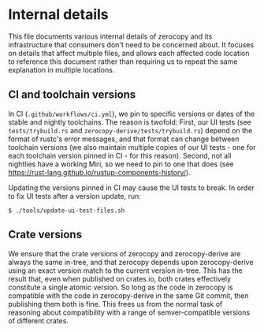 <!-- Copyright 2022 The Fuchsia Authors

Licensed under a BSD-style license <LICENSE-BSD>, Apache License, Version 2.0
<LICENSE-APACHE or https://www.apache.org/licenses/LICENSE-2.0>, or the MIT
license <LICENSE-MIT or https://opensource.org/licenses/MIT>, at your option.
This file may not be copied, modified, or distributed except according to
those terms. -->

# Internal details

This file documents various internal details of zerocopy and its infrastructure
that consumers don't need to be concerned about. It focuses on details that
affect multiple files, and allows each affected code location to reference this
document rather than requiring us to repeat the same explanation in multiple
locations.

## CI and toolchain versions

In CI (`.github/workflows/ci.yml`), we pin to specific versions or dates of the
stable and nightly toolchains. The reason is twofold: First, our UI tests (see
`tests/trybuild.rs` and `zerocopy-derive/tests/trybuild.rs`) depend on the
format of rustc's error messages, and that format can change between toolchain
versions (we also maintain multiple copies of our UI tests - one for each
toolchain version pinned in CI - for this reason). Second, not all nightlies
have a working Miri, so we need to pin to one that does (see
https://rust-lang.github.io/rustup-components-history/).

Updating the versions pinned in CI may cause the UI tests to break. In order to
fix UI tests after a version update, run:

```
$ ./tools/update-ui-test-files.sh
```

## Crate versions

We ensure that the crate versions of zerocopy and zerocopy-derive are always the
same in-tree, and that zerocopy depends upon zerocopy-derive using an exact
version match to the current version in-tree. This has the result that, even
when published on crates.io, both crates effectively constitute a single atomic
version. So long as the code in zerocopy is compatible with the code in
zerocopy-derive in the same Git commit, then publishing them both is fine. This
frees us from the normal task of reasoning about compatibility with a range of
semver-compatible versions of different crates.
